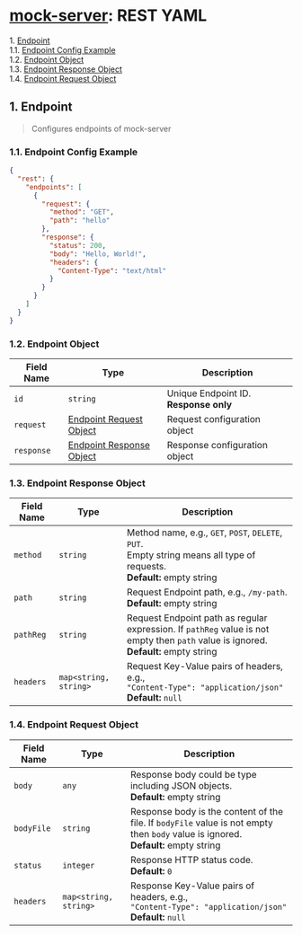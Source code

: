 # [mock-server](../README.md): REST YAML

1\.  [Endpoint](#endpoint)  
1.1\.  [Endpoint Config Example](#endpointconfigexample)  
1.2\.  [Endpoint Object](#endpointobject)  
1.3\.  [Endpoint Response Object](#endpointresponseobject)  
1.4\.  [Endpoint Request Object](#endpointrequestobject)  

<a name="endpoint"></a>

## 1\. Endpoint

> Configures endpoints of mock-server

<a name="endpointconfigexample"></a>

### 1.1\. Endpoint Config Example

```json
{
  "rest": {
    "endpoints": [
      {
        "request": {
          "method": "GET",
          "path": "hello"
        },
        "response": {
          "status": 200,
          "body": "Hello, World!",
          "headers": {
            "Content-Type": "text/html"
          }
        }
      }
    ]
  }
}

```

<a name="endpointobject"></a>

### 1.2\. Endpoint Object

| Field Name | Type                                                | Description                           |
| ---------- | --------------------------------------------------- | ------------------------------------- |
| `id`       | `string`                                            | Unique Endpoint ID. **Response only** |
| `request`  | [Endpoint Request Object](#endpointrequestobject)   | Request configuration object          |
| `response` | [Endpoint Response Object](#endpointresponseobject) | Response configuration object         |

<a name="endpointresponseobject"></a>

### 1.3\. Endpoint Response Object

| Field Name | Type                  | Description                                                                                                                              |
| ---------- | --------------------- | ---------------------------------------------------------------------------------------------------------------------------------------- |
| `method`   | `string`              | Method name, e.g., `GET`, `POST`, `DELETE`, `PUT`. <br>Empty string means all type of requests. <br>**Default:** empty string            |
| `path`     | `string`              | Request Endpoint path, e.g., `/my-path`. <br>**Default:** empty string                                                                   |
| `pathReg`  | `string`              | Request Endpoint path as regular expression. If `pathReg` value is not empty then `path` value is ignored. <br>**Default:** empty string |
| `headers`  | `map<string, string>` | Request Key-Value pairs of headers, e.g., <br> `"Content-Type": "application/json"` <br>**Default:** `null`                              |

<a name="endpointrequestobject"></a>

### 1.4\. Endpoint Request Object

| Field Name | Type                  | Description                                                                                                                            |
| ---------- | --------------------- | -------------------------------------------------------------------------------------------------------------------------------------- |
| `body`     | `any`                 | Response body could be type including JSON objects. <br>**Default:** empty string                                                      |
| `bodyFile` | `string`              | Response body is the content of the file. If `bodyFile` value is not empty then `body` value is ignored. <br>**Default:** empty string |
| `status`   | `integer`             | Response HTTP status code. <br>**Default:** `0`                                                                                        |
| `headers`  | `map<string, string>` | Response Key-Value pairs of headers, e.g., <br> `"Content-Type": "application/json"` <br>**Default:** `null`                           |
